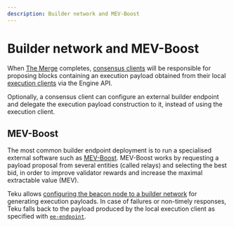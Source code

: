 ```yaml
---
description: Builder network and MEV-Boost
---
```


# Builder network and MEV-Boost

When [The Merge](Merge.md) completes, [consensus clients](Merge.md#consensus-clients)
will be responsible for proposing blocks containing an execution payload obtained
from their local [execution clients](Merge.md#execution-clients) via the Engine API.

Optionally, a consensus client can configure an external builder endpoint and
delegate the execution payload construction to it, instead of using the execution client.

## MEV-Boost

The most common builder endpoint deployment is to run a specialised external software such as [MEV-Boost](https://github.com/flashbots/mev-boost).
MEV-Boost works by requesting a payload proposal from several entities (called relays) and selecting the best bid,
in order to improve validator rewards and increase the maximal extractable value (MEV).

Teku allows [configuring the beacon node to a builder network](../HowTo/Builder-Network.md) for generating execution payloads.
In case of failures or non-timely responses, Teku falls back to the payload produced by the local execution client as specified with [`ee-endpoint`](../Reference/CLI/CLI-Syntax.md#ee-endpoint).
